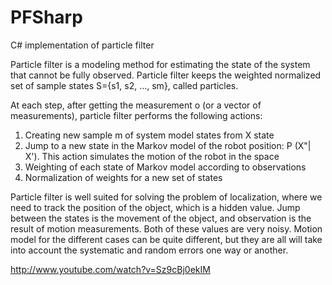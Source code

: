 # PFSharp
C# implementation of particle filter

  Particle filter is a modeling method for estimating the state of the system that cannot be fully observed. Particle filter keeps the weighted normalized set of sample states S={s1, s2, ..., sm}, called particles. 

  At each step, after getting the measurement o (or a vector of measurements), particle filter performs the following actions:
 
1. Creating new sample m of system model states from X state
2. Jump to a new state in the Markov model of the robot position: P (X"| X'). This action simulates the motion of the robot in the space
3. Weighting of each state of Markov model according to observations
4. Normalization of weights for a new set of states

Particle filter is well suited for solving the problem of localization, where we need to track the position of the object, which is a hidden value. Jump between the states is the movement of the object, and observation is the result of motion measurements. Both of these values are very noisy. Motion model for the different cases can be quite different, but they are all will take into account the systematic and random errors one way or another.

http://www.youtube.com/watch?v=Sz9cBj0ekIM
